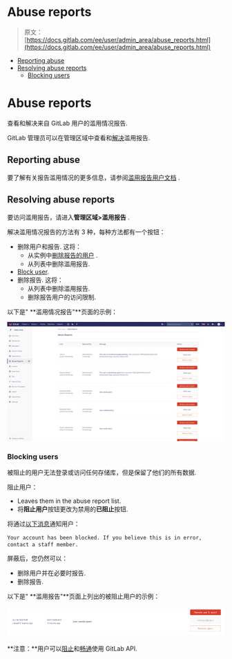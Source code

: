 # Abuse reports

> 原文：[https://docs.gitlab.com/ee/user/admin_area/abuse_reports.html](https://docs.gitlab.com/ee/user/admin_area/abuse_reports.html)

*   [Reporting abuse](#reporting-abuse)
*   [Resolving abuse reports](#resolving-abuse-reports)
    *   [Blocking users](#blocking-users)

# Abuse reports[](#abuse-reports-core-only "Permalink")

查看和解决来自 GitLab 用户的滥用情况报告.

GitLab 管理员可以在管理区域中查看和[解决](#resolving-abuse-reports)滥用报告.

## Reporting abuse[](#reporting-abuse "Permalink")

要了解有关报告滥用情况的更多信息，请参阅[滥用报告用户文档](../abuse_reports.html) .

## Resolving abuse reports[](#resolving-abuse-reports "Permalink")

要访问滥用报告，请进入**管理区域>滥用报告** .

解决滥用情况报告的方法有 3 种，每种方法都有一个按钮：

*   删除用户和报告. 这将：
    *   从实例中[删除报告的用户](../profile/account/delete_account.html) .
    *   从列表中删除滥用报告.
*   [Block user](#blocking-users).
*   删除报告. 这将：
    *   从列表中删除滥用报告.
    *   删除报告用户的访问限制.

以下是" **滥用情况报告"**页面的示例：

[![abuse-reports-page-image](img/31c7821d41281d527a8ee4f058bafaca.png)](img/abuse_reports_page.png)

### Blocking users[](#blocking-users "Permalink")

被阻止的用户无法登录或访问任何存储库，但是保留了他们的所有数据.

阻止用户：

*   Leaves them in the abuse report list.
*   将**阻止用户**按钮更改为禁用的**已阻止**按钮.

将通过[以下消息](https://gitlab.com/gitlab-org/gitlab/blob/master/app/workers/email_receiver_worker.rb#L38)通知用户：

```
Your account has been blocked. If you believe this is in error, contact a staff member. 
```

屏蔽后，您仍然可以：

*   删除用户并在必要时报告.
*   删除报告.

以下是" **滥用报告"**页面上列出的被阻止用户的示例：

[![abuse-report-blocked-user-image](img/517f5b10646cf257d0fd0413cb54c3e9.png)](img/abuse_report_blocked_user.png)

**注意：**用户可以[阻止](../../api/users.html#block-user)和[畅通](../../api/users.html#unblock-user)使用 GitLab API.